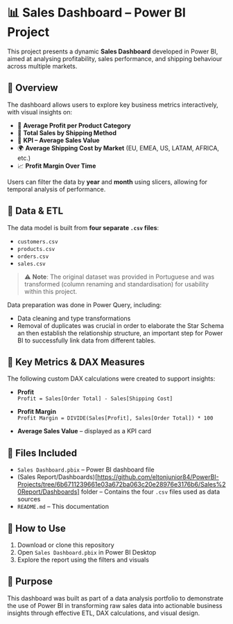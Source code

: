 
# 📊 Sales Dashboard – Power BI Project

This project presents a dynamic **Sales Dashboard** developed in Power BI, aimed at analysing profitability, sales performance, and shipping behaviour across multiple markets.

## 🧾 Overview

The dashboard allows users to explore key business metrics interactively, with visual insights on:

- 💸 **Average Profit per Product Category**
- 🚚 **Total Sales by Shipping Method**
- 🧮 **KPI – Average Sales Value**
- 🌍 **Average Shipping Cost by Market** (EU, EMEA, US, LATAM, AFRICA, etc.)
- 📈 **Profit Margin Over Time**

Users can filter the data by **year** and **month** using slicers, allowing for temporal analysis of performance.

## 🔧 Data & ETL

The data model is built from **four separate `.csv` files**:

- `customers.csv`
- `products.csv`
- `orders.csv`
- `sales.csv`

> ⚠️ **Note**: The original dataset was provided in Portuguese and was transformed (column renaming and standardisation) for usability within this project.

Data preparation was done in Power Query, including:
- Data cleaning and type transformations
- Removal of duplicates was crucial in order to elaborate the Star Schema an then establish the relationship structure, an important step for Power BI to successfully link data from different tables.

## 📐 Key Metrics & DAX Measures

The following custom DAX calculations were created to support insights:

- **Profit**  
  `Profit = Sales[Order Total] - Sales[Shipping Cost]`

- **Profit Margin**  
  `Profit Margin = DIVIDE(Sales[Profit], Sales[Order Total]) * 100`

- **Average Sales Value** – displayed as a KPI card

## 📁 Files Included

- `Sales Dashboard.pbix` – Power BI dashboard file  
- (Sales Report/Dashboards)[https://github.com/eltonjunior84/PowerBI-Projects/tree/6b6711239661e03a672ba063c20e28976e3176b6/Sales%20Report/Dashboards] folder – Contains the four `.csv` files used as data sources  
- `README.md` – This documentation

## 🚀 How to Use

1. Download or clone this repository
2. Open `Sales Dashboard.pbix` in Power BI Desktop
3. Explore the report using the filters and visuals

## 🎯 Purpose

This dashboard was built as part of a data analysis portfolio to demonstrate the use of Power BI in transforming raw sales data into actionable business insights through effective ETL, DAX calculations, and visual design.
